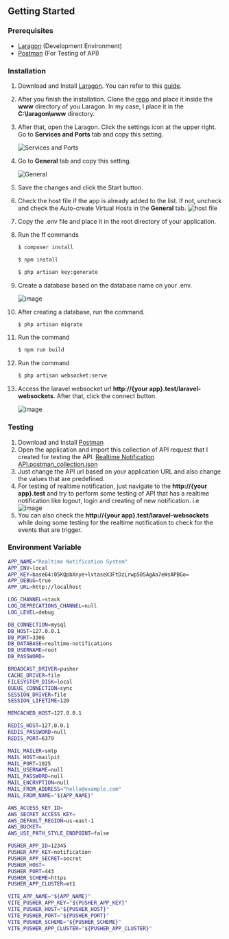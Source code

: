## Getting Started

### Prerequisites
* [Laragon](https://laragon.org/download/) (Development Environment)
* [Postman](https://www.postman.com/downloads/) (For Testing of API)

### Installation

1. Download and Install [Laragon](https://laragon.org/download/). You can refer to this [guide](https://laragon.org/docs/install.html).
2. After you finish the installation. Clone the [repo](https://github.com/LBonsai/realtime-notifications.git) and place it inside the **www** directory of you Laragon. In my case, I place it in the **C:\laragon\www** directory.
3. After that, open the Laragon. Click the settings icon at the upper right. Go to **Services and Ports** tab and copy this setting.

   ![Services and Ports](https://github.com/LBonsai/realtime-notifications/assets/47714130/22eeb180-80b7-435c-8ae1-5b8d7bc81b73)
6. Go to **General** tab and copy this setting.
   
   ![General](https://github.com/LBonsai/realtime-notifications/assets/47714130/a856f499-08c6-4294-b152-548fe661e79e)
7. Save the changes and click the Start button.
8. Check the host file if the app is already added to the list. If not, uncheck and check the Auto-create Virtual Hosts in the **General** tab.
   ![host file](https://github.com/LBonsai/realtime-notifications/assets/47714130/024cbc91-48ff-464a-9947-f354e6b98cf3)
9. Copy the .env file and place it in the root directory of your application.
10. Run the ff commands
    ```bash
    $ composer install
    ```
    ```bash
    $ npm install
    ```
    ```bash
    $ php artisan key:generate
    ```
10. Create a database based on the database name on your .env.

    ![image](https://github.com/LBonsai/realtime-notifications/assets/47714130/9b80b977-f7fd-4f0a-981b-01725b339398)
11. After creating a database, run the command.
    ```bash
    $ php artisan migrate
    ```
12. Run the command
    ```bash
    $ npm run build
    ```
13. Run the command
    ```bash
    $ php artisan websocket:serve
    ```
14. Access the laravel websocket url **http://{your app}.test/laravel-websockets**. After that, click the connect button.

    ![image](https://github.com/LBonsai/realtime-notifications/assets/47714130/870d2bcb-8987-4e43-b40a-458a5b175bbd)

### Testing

1. Download and Install [Postman](https://www.postman.com/downloads/)
2. Open the application and import this collection of API request that I created for testing the API.
   [Realtime Notification API.postman_collection.json](https://github.com/LBonsai/realtime-notifications/files/13451486/Realtime.Notification.API.postman_collection.json)
3. Just change the API url based on your application URL and also change the values that are predefined.
4. For testing of realtime notification, just navigate to the **http://{your app}.test** and try to perform some testing of API that has a realtime notification like logout, login and creating of new notification.
   i.e ![image](https://github.com/LBonsai/realtime-notifications/assets/47714130/9386446b-5359-4908-ade3-9f3f7485c963)
5. You can also check the **http://{your app}.test/laravel-websockets** while doing some testing for the realtime notification to check for the events that are trigger.


### Environment Variable
```sh
APP_NAME="Realtime Notification System"
APP_ENV=local
APP_KEY=base64:05KQpbXnye+lvtaseX3FtDzLrwp50SAgAa7eWsAPBGo=
APP_DEBUG=true
APP_URL=http://localhost

LOG_CHANNEL=stack
LOG_DEPRECATIONS_CHANNEL=null
LOG_LEVEL=debug

DB_CONNECTION=mysql
DB_HOST=127.0.0.1
DB_PORT=3306
DB_DATABASE=realtime-notifications
DB_USERNAME=root
DB_PASSWORD=

BROADCAST_DRIVER=pusher
CACHE_DRIVER=file
FILESYSTEM_DISK=local
QUEUE_CONNECTION=sync
SESSION_DRIVER=file
SESSION_LIFETIME=120

MEMCACHED_HOST=127.0.0.1

REDIS_HOST=127.0.0.1
REDIS_PASSWORD=null
REDIS_PORT=6379

MAIL_MAILER=smtp
MAIL_HOST=mailpit
MAIL_PORT=1025
MAIL_USERNAME=null
MAIL_PASSWORD=null
MAIL_ENCRYPTION=null
MAIL_FROM_ADDRESS="hello@example.com"
MAIL_FROM_NAME="${APP_NAME}"

AWS_ACCESS_KEY_ID=
AWS_SECRET_ACCESS_KEY=
AWS_DEFAULT_REGION=us-east-1
AWS_BUCKET=
AWS_USE_PATH_STYLE_ENDPOINT=false

PUSHER_APP_ID=12345
PUSHER_APP_KEY=notification
PUSHER_APP_SECRET=secret
PUSHER_HOST=
PUSHER_PORT=443
PUSHER_SCHEME=https
PUSHER_APP_CLUSTER=mt1

VITE_APP_NAME="${APP_NAME}"
VITE_PUSHER_APP_KEY="${PUSHER_APP_KEY}"
VITE_PUSHER_HOST="${PUSHER_HOST}"
VITE_PUSHER_PORT="${PUSHER_PORT}"
VITE_PUSHER_SCHEME="${PUSHER_SCHEME}"
VITE_PUSHER_APP_CLUSTER="${PUSHER_APP_CLUSTER}"
```





